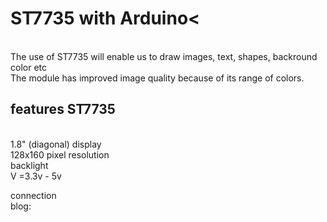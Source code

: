 <h1> ST7735 with Arduino<</h1> <b></b><br>
The use of ST7735 will enable us to draw images, text, shapes, backround color etc<br>
The module has improved image quality because of its range of colors. <br>

<h2>features ST7735</h2> <b></b> <br>
1.8" (diagonal) display<br>
128x160 pixel resolution <br>
backlight<br>
V =3.3v - 5v<br>

connection <br>
blog:
